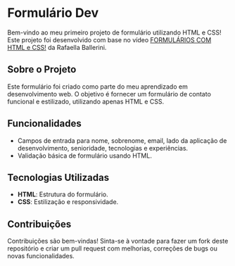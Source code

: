 # Formulário Dev

Bem-vindo ao meu primeiro projeto de formulário utilizando HTML e CSS! Este projeto foi desenvolvido com base no vídeo [FORMULÁRIOS COM HTML e CSS!](https://youtu.be/wwqOJ2o84S4?si=WTExbH6gwQTwDWAr) da Rafaella Ballerini.

## Sobre o Projeto

Este formulário foi criado como parte do meu aprendizado em desenvolvimento web. O objetivo é fornecer um formulário de contato funcional e estilizado, utilizando apenas HTML e CSS.

## Funcionalidades

- Campos de entrada para nome, sobrenome, email, lado da aplicação de desenvolvimento, senioridade, tecnologias e experiências.
- Validação básica de formulário usando HTML.

## Tecnologias Utilizadas

- **HTML**: Estrutura do formulário.
- **CSS**: Estilização e responsividade.

## Contribuições

Contribuições são bem-vindas! Sinta-se à vontade para fazer um fork deste repositório e criar um pull request com melhorias, correções de bugs ou novas funcionalidades.
